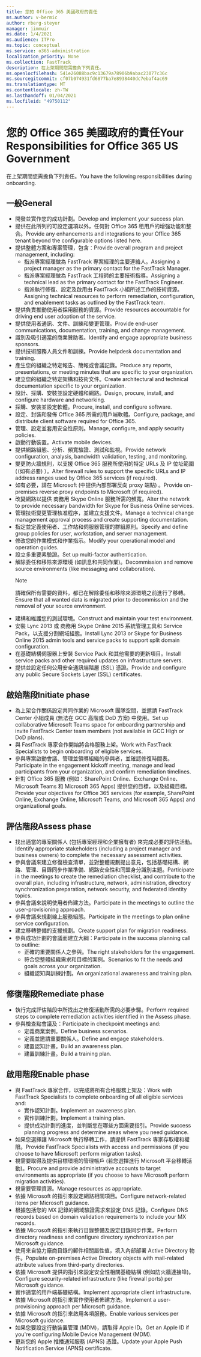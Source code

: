 ```yaml
---
title: 您的 Office 365 美國政府的責任
ms.author: v-bermic
author: rberg-steyer
manager: jimmuir
ms.date: 1/4/2021
ms.audience: ITPro
ms.topic: conceptual
ms.service: o365-administration
localization_priority: None
ms.collection: FastTrack
description: 在上架期間您需擔負下列責任。
ms.openlocfilehash: 541e26088bac9c13679a78906b9abac23077c36c
ms.sourcegitcommit: cf07b074931fd6877ba7e8938440dc7ebaf4ac69
ms.translationtype: MT
ms.contentlocale: zh-TW
ms.lasthandoff: 01/04/2021
ms.locfileid: "49750112"
---
```

# <a name="your-responsibilities-for-office-365-us-government"></a><span data-ttu-id="ef138-103">您的 Office 365 美國政府的責任</span><span class="sxs-lookup"><span data-stu-id="ef138-103">Your Responsibilities for Office 365 US Government</span></span>

<span data-ttu-id="ef138-104">在上架期間您需擔負下列責任。</span><span class="sxs-lookup"><span data-stu-id="ef138-104">You have the following responsibilities during onboarding.</span></span>
  
## <a name="general"></a><span data-ttu-id="ef138-105">一般</span><span class="sxs-lookup"><span data-stu-id="ef138-105">General</span></span>

- <span data-ttu-id="ef138-106">開發並實作您的成功計劃。</span><span class="sxs-lookup"><span data-stu-id="ef138-106">Develop and implement your success plan.</span></span>   
- <span data-ttu-id="ef138-107">提供在此所列的可設定選項以外，任何對 Office 365 租用戶的增強功能和整合。</span><span class="sxs-lookup"><span data-stu-id="ef138-107">Provide any enhancements and integrations to your Office 365 tenant beyond the configurable options listed here.</span></span>    
- <span data-ttu-id="ef138-108">提供整體方案和專案管理，包含：</span><span class="sxs-lookup"><span data-stu-id="ef138-108">Provide overall program and project management, including:</span></span>     
  - <span data-ttu-id="ef138-109">指派專案經理做為 FastTrack 專案經理的主要連絡人。</span><span class="sxs-lookup"><span data-stu-id="ef138-109">Assigning a project manager as the primary contact for the FastTrack Manager.</span></span>   
  - <span data-ttu-id="ef138-110">指派專案經理做為 FastTrack 工程師的主要技術指導。</span><span class="sxs-lookup"><span data-stu-id="ef138-110">Assigning a technical lead as the primary contact for the FastTrack Engineer.</span></span>  
  - <span data-ttu-id="ef138-111">指派執行修復、設定及啟用由 FastTrack 小組所述工作的技術資源。</span><span class="sxs-lookup"><span data-stu-id="ef138-111">Assigning technical resources to perform remediation, configuration, and enablement tasks as outlined by the FastTrack team.</span></span>   
- <span data-ttu-id="ef138-112">提供負責推動使用者採用服務的資源。</span><span class="sxs-lookup"><span data-stu-id="ef138-112">Provide resources accountable for driving end user adoption of the service.</span></span>    
- <span data-ttu-id="ef138-113">提供使用者通訊、文件、訓練和變更管理。</span><span class="sxs-lookup"><span data-stu-id="ef138-113">Provide end-user communications, documentation, training, and change management.</span></span>    
- <span data-ttu-id="ef138-114">識別及吸引適當的商業贊助者。</span><span class="sxs-lookup"><span data-stu-id="ef138-114">Identify and engage appropriate business sponsors.</span></span>     
- <span data-ttu-id="ef138-115">提供技術服務人員文件和訓練。</span><span class="sxs-lookup"><span data-stu-id="ef138-115">Provide helpdesk documentation and training.</span></span>     
- <span data-ttu-id="ef138-116">產生您的組織之特定報告、簡報或會議記錄。</span><span class="sxs-lookup"><span data-stu-id="ef138-116">Produce any reports, presentations, or meeting minutes that are specific to your organization.</span></span>     
- <span data-ttu-id="ef138-117">建立您的組織之特定架構和技術文件。</span><span class="sxs-lookup"><span data-stu-id="ef138-117">Create architectural and technical documentation specific to your organization.</span></span>     
- <span data-ttu-id="ef138-118">設計、採購、安裝並設定硬體和網路。</span><span class="sxs-lookup"><span data-stu-id="ef138-118">Design, procure, install, and configure hardware and networking.</span></span>    
- <span data-ttu-id="ef138-119">採購、安裝並設定軟體。</span><span class="sxs-lookup"><span data-stu-id="ef138-119">Procure, install, and configure software.</span></span>     
- <span data-ttu-id="ef138-120">設定、封裝和發佈 Office 365 所需的用戶端軟體。</span><span class="sxs-lookup"><span data-stu-id="ef138-120">Configure, package, and distribute client software required for Office 365.</span></span>    
- <span data-ttu-id="ef138-121">管理、設定並套用安全性原則。</span><span class="sxs-lookup"><span data-stu-id="ef138-121">Manage, configure, and apply security policies.</span></span>    
- <span data-ttu-id="ef138-122">啟動行動裝置。</span><span class="sxs-lookup"><span data-stu-id="ef138-122">Activate mobile devices.</span></span>    
- <span data-ttu-id="ef138-123">提供網路組態、分析、頻寬驗證、測試和監視。</span><span class="sxs-lookup"><span data-stu-id="ef138-123">Provide network configuration, analysis, bandwidth validation, testing, and monitoring.</span></span> 
- <span data-ttu-id="ef138-124">變更防火牆規則，以支援 Office 365 服務所使用的特定 URLs 及 IP 位址範圍 (（如有必要) ）。</span><span class="sxs-lookup"><span data-stu-id="ef138-124">Alter firewall rules to support the specific URLs and IP address ranges used by Office 365 services (if required).</span></span>
- <span data-ttu-id="ef138-125">如有必要，請在 Microsoft (中提供內部部署反向 proxy 端點) 。</span><span class="sxs-lookup"><span data-stu-id="ef138-125">Provide on-premises reverse proxy endpoints to Microsoft (if required).</span></span>     
- <span data-ttu-id="ef138-126">改變網路以提供 商務用 Skype Online 服務所需的頻寬。</span><span class="sxs-lookup"><span data-stu-id="ef138-126">Alter the network to provide necessary bandwidth for Skype for Business Online services.</span></span>   
- <span data-ttu-id="ef138-127">管理技術變更管理核准程序，並建立支援文件。</span><span class="sxs-lookup"><span data-stu-id="ef138-127">Manage a technical change management approval process and create supporting documentation.</span></span>    
- <span data-ttu-id="ef138-128">指定並定義使用者、工作站和伺服器管理的群組原則。</span><span class="sxs-lookup"><span data-stu-id="ef138-128">Specify and define group policies for user, workstation, and server management.</span></span>    
- <span data-ttu-id="ef138-129">修改您的作業模式和作業指示。</span><span class="sxs-lookup"><span data-stu-id="ef138-129">Modify your operational model and operation guides.</span></span>   
- <span data-ttu-id="ef138-130">設立多重要素驗證。</span><span class="sxs-lookup"><span data-stu-id="ef138-130">Set up multi-factor authentication.</span></span>   
- <span data-ttu-id="ef138-131">解除委任和移除來源環境 (如訊息和共同作業)。</span><span class="sxs-lookup"><span data-stu-id="ef138-131">Decommission and remove source environments (like messaging and collaboration).</span></span> 
    > [!NOTE]
    > <span data-ttu-id="ef138-132">請確保所有需要的資料，都已在解除委任和移除來源環境之前進行了移轉。</span><span class="sxs-lookup"><span data-stu-id="ef138-132">Ensure that all wanted data is migrated prior to decommission and the removal of your source environment.</span></span>   
- <span data-ttu-id="ef138-133">建構和維護您的測試環境。</span><span class="sxs-lookup"><span data-stu-id="ef138-133">Construct and maintain your test environment.</span></span>  
- <span data-ttu-id="ef138-134">安裝 Lync 2013 或 商務用 Skype Online 2015 系統管理工具和 Service Pack，以支援分割網域組態。</span><span class="sxs-lookup"><span data-stu-id="ef138-134">Install Lync 2013 or Skype for Business Online 2015 admin tools and service packs to support split domain configuration.</span></span>    
- <span data-ttu-id="ef138-135">在基礎結構伺服器上安裝 Service Pack 和其他需要的更新項目。</span><span class="sxs-lookup"><span data-stu-id="ef138-135">Install service packs and other required updates on infrastructure servers.</span></span>     
- <span data-ttu-id="ef138-136">提供並設定任何公用安全通訊端階層 (SSL) 憑證。</span><span class="sxs-lookup"><span data-stu-id="ef138-136">Provide and configure any public Secure Sockets Layer (SSL) certificates.</span></span> 
    
## <a name="initiate-phase"></a><span data-ttu-id="ef138-137">啟始階段</span><span class="sxs-lookup"><span data-stu-id="ef138-137">Initiate phase</span></span>

- <span data-ttu-id="ef138-138">為上架合作關係設定共同作業的 Microsoft 團隊空間，並邀請 FastTrack Center 小組成員 (無法在 GCC 高階或 DoD 方案) 中使用。</span><span class="sxs-lookup"><span data-stu-id="ef138-138">Set up collaborative Microsoft Teams space for onboarding partnership and invite FastTrack Center team members (not available in GCC High or DoD plans).</span></span>   
- <span data-ttu-id="ef138-139">與 FastTrack 專家合作開始將合格服務上架。</span><span class="sxs-lookup"><span data-stu-id="ef138-139">Work with FastTrack Specialists to begin onboarding of eligible services.</span></span>    
- <span data-ttu-id="ef138-140">參與專案啟動會議、管理並領導組織的參與者，並確認修復時間表。</span><span class="sxs-lookup"><span data-stu-id="ef138-140">Participate in the engagement kickoff meeting, manage and lead participants from your organization, and confirm remediation timelines.</span></span>    
- <span data-ttu-id="ef138-141">針對 Office 365 服務 (例如：SharePoint Online、Exchange Online、Microsoft Teams 和 Microsoft 365 Apps) 提供您的目標，以及組織目標。</span><span class="sxs-lookup"><span data-stu-id="ef138-141">Provide your objectives for Office 365 services (for example, SharePoint Online, Exchange Online, Microsoft Teams, and Microsoft 365 Apps) and organizational goals.</span></span>
    
## <a name="assess-phase"></a><span data-ttu-id="ef138-142">評估階段</span><span class="sxs-lookup"><span data-stu-id="ef138-142">Assess phase</span></span>

- <span data-ttu-id="ef138-143">找出適當的專案關係人 (包括專案經理和企業擁有者) 來完成必要的評估活動。</span><span class="sxs-lookup"><span data-stu-id="ef138-143">Identify appropriate stakeholders (including a project manager and business owners) to complete the necessary assessment activities.</span></span>    
- <span data-ttu-id="ef138-144">參與會議來建立修復檢查清單，並對整體規劃提出意見，包括基礎結構、網路、管理、目錄同步作業準備、網路安全性和同盟身分識別主題。</span><span class="sxs-lookup"><span data-stu-id="ef138-144">Participate in the meetings to create the remediation checklist, and contribute to the overall plan, including infrastructure, network, administration, directory synchronization preparation, network security, and federated identity topics.</span></span> 
- <span data-ttu-id="ef138-145">參與會議來說明使用者佈建方法。</span><span class="sxs-lookup"><span data-stu-id="ef138-145">Participate in the meetings to outline the user-provisioning approach.</span></span>     
- <span data-ttu-id="ef138-146">參與會議來規劃線上服務組態。</span><span class="sxs-lookup"><span data-stu-id="ef138-146">Participate in the meetings to plan online service configuration.</span></span>    
- <span data-ttu-id="ef138-147">建立移轉整備的支援規劃。</span><span class="sxs-lookup"><span data-stu-id="ef138-147">Create support plan for migration readiness.</span></span>    
- <span data-ttu-id="ef138-148">參與成功計劃的會議而建立大綱︰</span><span class="sxs-lookup"><span data-stu-id="ef138-148">Participate in the success planning call to outline:</span></span>   
  - <span data-ttu-id="ef138-149">正確的重要關係人之參與。</span><span class="sxs-lookup"><span data-stu-id="ef138-149">The right stakeholders for the engagement.</span></span>   
  - <span data-ttu-id="ef138-150">符合您整體組織需求和目標的案例。</span><span class="sxs-lookup"><span data-stu-id="ef138-150">Scenarios to fit the needs and goals across your organization.</span></span>   
  - <span data-ttu-id="ef138-151">組織認知與訓練計劃。</span><span class="sxs-lookup"><span data-stu-id="ef138-151">An organizational awareness and training plan.</span></span>
    
## <a name="remediate-phase"></a><span data-ttu-id="ef138-152">修復階段</span><span class="sxs-lookup"><span data-stu-id="ef138-152">Remediate phase</span></span>

- <span data-ttu-id="ef138-153">執行完成評估階段中所找出之修復活動所需的必要步驟。</span><span class="sxs-lookup"><span data-stu-id="ef138-153">Perform required steps to complete remediation activities identified in the Assess phase.</span></span>  
- <span data-ttu-id="ef138-154">參與檢查點會議及：</span><span class="sxs-lookup"><span data-stu-id="ef138-154">Participate in checkpoint meetings and:</span></span>   
  - <span data-ttu-id="ef138-155">定義商業案例。</span><span class="sxs-lookup"><span data-stu-id="ef138-155">Define business scenarios.</span></span>  
  - <span data-ttu-id="ef138-156">定義並邀請重要關係人。</span><span class="sxs-lookup"><span data-stu-id="ef138-156">Define and engage stakeholders.</span></span>  
  - <span data-ttu-id="ef138-157">建置認知計畫。</span><span class="sxs-lookup"><span data-stu-id="ef138-157">Build an awareness plan.</span></span> 
  - <span data-ttu-id="ef138-158">建置訓練計畫。</span><span class="sxs-lookup"><span data-stu-id="ef138-158">Build a training plan.</span></span>
    
## <a name="enable-phase"></a><span data-ttu-id="ef138-159">啟用階段</span><span class="sxs-lookup"><span data-stu-id="ef138-159">Enable phase</span></span>

- <span data-ttu-id="ef138-160">與 FastTrack 專家合作，以完成將所有合格服務上架及：</span><span class="sxs-lookup"><span data-stu-id="ef138-160">Work with FastTrack Specialists to complete onboarding of all eligible services and:</span></span>  
  - <span data-ttu-id="ef138-161">實作認知計劃。</span><span class="sxs-lookup"><span data-stu-id="ef138-161">Implement an awareness plan.</span></span>   
  - <span data-ttu-id="ef138-162">實作訓練計劃。</span><span class="sxs-lookup"><span data-stu-id="ef138-162">Implement a training plan.</span></span>   
  - <span data-ttu-id="ef138-163">提供成功計劃的進度，並判斷您在哪些方面需要指引。</span><span class="sxs-lookup"><span data-stu-id="ef138-163">Provide success planning progress and determine areas where you need guidance.</span></span>  
- <span data-ttu-id="ef138-164">如果您選擇讓 Microsoft 執行移轉工作，請提供 FastTrack 專家存取權和權限。</span><span class="sxs-lookup"><span data-stu-id="ef138-164">Provide FastTrack Specialists with access and permissions (if you choose to have Microsoft perform migration tasks).</span></span>   
- <span data-ttu-id="ef138-165">視需要取得及提供目標環境的管理帳戶 (若您選擇進行 Microsoft 平台移轉活動)。</span><span class="sxs-lookup"><span data-stu-id="ef138-165">Procure and provide administrative accounts to target environments as appropriate (if you choose to have Microsoft perform migration activities).</span></span>    
- <span data-ttu-id="ef138-166">視需要管理資源。</span><span class="sxs-lookup"><span data-stu-id="ef138-166">Manage resources as appropriate.</span></span>     
- <span data-ttu-id="ef138-167">依據 Microsoft 的指引來設定網路相關項目。</span><span class="sxs-lookup"><span data-stu-id="ef138-167">Configure network-related items per Microsoft guidance.</span></span>    
- <span data-ttu-id="ef138-168">根據包括您的 MX 記錄的網域驗證需求來設定 DNS 記錄。</span><span class="sxs-lookup"><span data-stu-id="ef138-168">Configure DNS records based on domain validation requirements to include your MX records.</span></span>    
- <span data-ttu-id="ef138-169">依據 Microsoft 的指引來執行目錄整備及設定目錄同步作業。</span><span class="sxs-lookup"><span data-stu-id="ef138-169">Perform directory readiness and configure directory synchronization per Microsoft guidance.</span></span>   
- <span data-ttu-id="ef138-170">使用來自協力廠商目錄的郵件相關屬性值，填入內部部署 Active Directory 物件。</span><span class="sxs-lookup"><span data-stu-id="ef138-170">Populate on-premises Active Directory objects with mail-related attribute values from third-party directories.</span></span>    
- <span data-ttu-id="ef138-171">依據 Microsoft 提供的指引來設定安全性相關基礎結構 (例如防火牆連接埠)。</span><span class="sxs-lookup"><span data-stu-id="ef138-171">Configure security-related infrastructure (like firewall ports) per Microsoft guidance.</span></span>    
- <span data-ttu-id="ef138-172">實作適當的用戶端基礎結構。</span><span class="sxs-lookup"><span data-stu-id="ef138-172">Implement appropriate client infrastructure.</span></span>   
- <span data-ttu-id="ef138-173">依據 Microsoft 的指引來實作使用者佈建方法。</span><span class="sxs-lookup"><span data-stu-id="ef138-173">Implement a user-provisioning approach per Microsoft guidance.</span></span>    
- <span data-ttu-id="ef138-174">依據 Microsoft 的指引來啟用各項服務。</span><span class="sxs-lookup"><span data-stu-id="ef138-174">Enable various services per Microsoft guidance.</span></span>    
- <span data-ttu-id="ef138-175">如果您要設定行動裝置管理 (MDM)，請取得 Apple ID。</span><span class="sxs-lookup"><span data-stu-id="ef138-175">Get an Apple ID if you're configuring Mobile Device Management (MDM).</span></span>   
- <span data-ttu-id="ef138-176">更新您的 Apple 推播通知服務 (APNS) 憑證。</span><span class="sxs-lookup"><span data-stu-id="ef138-176">Update your Apple Push Notification Service (APNS) certificate.</span></span>
  